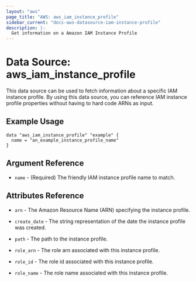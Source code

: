 ```yaml
---
layout: "aws"
page_title: "AWS: aws_iam_instance_profile"
sidebar_current: "docs-aws-datasource-iam-instance-profile"
description: |-
  Get information on a Amazon IAM Instance Profile
---
```


# Data Source: aws_iam_instance_profile

This data source can be used to fetch information about a specific
IAM instance profile. By using this data source, you can reference IAM
instance profile properties without having to hard code ARNs as input.

## Example Usage

```hcl
data "aws_iam_instance_profile" "example" {
  name = "an_example_instance_profile_name"
}
```

## Argument Reference

* `name` - (Required) The friendly IAM instance profile name to match.

## Attributes Reference

* `arn` - The Amazon Resource Name (ARN) specifying the instance profile.

* `create_date` - The string representation of the date the instance profile
   was created.

* `path` - The path to the instance profile.

* `role_arn` - The role arn associated with this instance profile.

* `role_id` - The role id associated with this instance profile.

* `role_name` - The role name associated with this instance profile.

